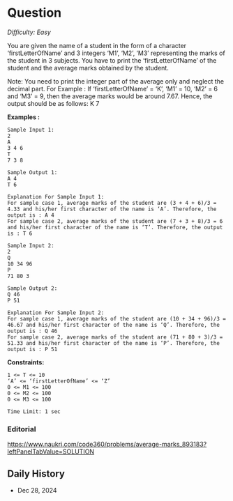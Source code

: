 # Question 

_Difficulty: Easy_

You are given the name of a student in the form of a character ‘firstLetterOfName’ and 3 integers ‘M1’, ‘M2’, ‘M3’ representing the marks of the student in 3 subjects. You have to print the ‘firstLetterOfName’ of the student and the average marks obtained by the student.

Note: You need to print the integer part of the average only and neglect the decimal part.
For Example :
If ‘firstLetterOfName’ = ‘K’, ‘M1’ = 10, ‘M2’ = 6 and ‘M3’ = 9, then the average marks would be around 7.67. Hence, the output should be as follows:
K 7

**Examples :**
```
Sample Input 1:
2
A
3 4 6
T
7 3 8

Sample Output 1:
A 4
T 6

Explanation For Sample Input 1:
For sample case 1, average marks of the student are (3 + 4 + 6)/3 = 4.33 and his/her first character of the name is ‘A’. Therefore, the output is : A 4
For sample case 2, average marks of the student are (7 + 3 + 8)/3 = 6 and his/her first character of the name is ‘T’. Therefore, the output is : T 6

Sample Input 2:
2
Q
10 34 96
P
71 80 3

Sample Output 2:
Q 46
P 51

Explanation For Sample Input 2:
For sample case 1, average marks of the student are (10 + 34 + 96)/3 = 46.67 and his/her first character of the name is ‘Q’. Therefore, the output is : Q 46
For sample case 2, average marks of the student are (71 + 80 + 3)/3 = 51.33 and his/her first character of the name is ‘P’. Therefore, the output is : P 51
```

**Constraints:**
```
1 <= T <= 10
‘A’ <= ‘firstLetterOfName’ <= ‘Z’
0 <= M1 <= 100
0 <= M2 <= 100
0 <= M3 <= 100

Time Limit: 1 sec
```

### Editorial
https://www.naukri.com/code360/problems/average-marks_893183?leftPanelTabValue=SOLUTION

## Daily History
- Dec 28, 2024